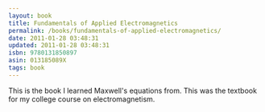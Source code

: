 ```yaml
---
layout: book
title: Fundamentals of Applied Electromagnetics
permalink: /books/fundamentals-of-applied-electromagnetics/
date: 2011-01-28 03:48:31
updated: 2011-01-28 03:48:31
isbn: 9780131850897
asin: 013185089X
tags: book
---
```

This is the book I learned Maxwell's equations from. This was the textbook for
my college course on electromagnetism.
